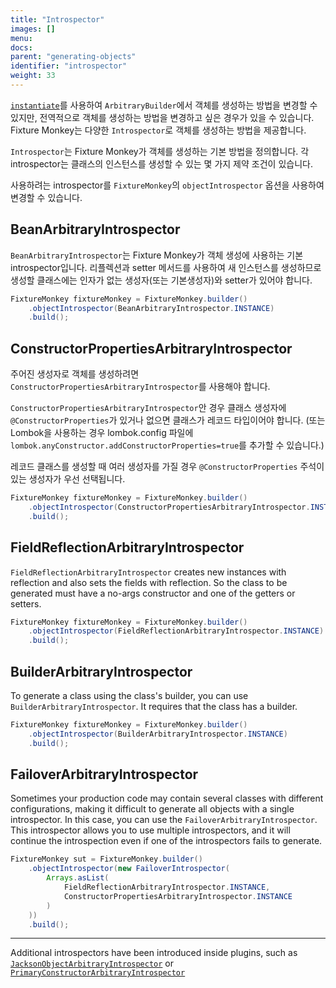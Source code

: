 ```yaml
---
title: "Introspector"
images: []
menu:
docs:
parent: "generating-objects"
identifier: "introspector"
weight: 33
---
```


[`instantiate`](../instantiate-methods)를 사용하여 `ArbitraryBuilder`에서 객체를 생성하는 방법을 변경할 수 있지만, 전역적으로 객체를 생성하는 방법을 변경하고 싶은 경우가 있을 수 있습니다.
Fixture Monkey는 다양한 `Introspector`로 객체를 생성하는 방법을 제공합니다.

`Introspector`는 Fixture Monkey가 객체를 생성하는 기본 방법을 정의합니다.
각 introspector는 클래스의 인스턴스를 생성할 수 있는 몇 가지 제약 조건이 있습니다.

사용하려는 introspector를 `FixtureMonkey`의 `objectIntrospector` 옵션을 사용하여 변경할 수 있습니다.

## BeanArbitraryIntrospector
`BeanArbitraryIntrospector`는 Fixture Monkey가 객체 생성에 사용하는 기본 introspector입니다.
리플렉션과 setter 메서드를 사용하여 새 인스턴스를 생성하므로 생성할 클래스에는 인자가 없는 생성자(또는 기본생성자)와 setter가 있어야 합니다.

```java
FixtureMonkey fixtureMonkey = FixtureMonkey.builder()
    .objectIntrospector(BeanArbitraryIntrospector.INSTANCE)
    .build();
```

## ConstructorPropertiesArbitraryIntrospector
주어진 생성자로 객체를 생성하려면 `ConstructorPropertiesArbitraryIntrospector`를 사용해야 합니다.

`ConstructorPropertiesArbitraryIntrospector`안 경우 클래스 생성자에 `@ConstructorProperties`가 있거나 없으면 클래스가 레코드 타입이어야 합니다.
(또는 Lombok을 사용하는 경우 lombok.config 파일에 `lombok.anyConstructor.addConstructorProperties=true`를 추가할 수 있습니다.)

레코드 클래스를 생성할 때 여러 생성자를 가질 경우 `@ConstructorProperties` 주석이 있는 생성자가 우선 선택됩니다.

```java
FixtureMonkey fixtureMonkey = FixtureMonkey.builder()
    .objectIntrospector(ConstructorPropertiesArbitraryIntrospector.INSTANCE)
    .build();
```

## FieldReflectionArbitraryIntrospector
`FieldReflectionArbitraryIntrospector` creates new instances with reflection and also sets the fields with reflection.
So the class to be generated must have a no-args constructor and one of the getters or setters.

```java
FixtureMonkey fixtureMonkey = FixtureMonkey.builder()
    .objectIntrospector(FieldReflectionArbitraryIntrospector.INSTANCE)
    .build();
```

## BuilderArbitraryIntrospector
To generate a class using the class's builder, you can use `BuilderArbitraryIntrospector`.
It requires that the class has a builder.

```java
FixtureMonkey fixtureMonkey = FixtureMonkey.builder()
    .objectIntrospector(BuilderArbitraryIntrospector.INSTANCE)
    .build();
```

## FailoverArbitraryIntrospector
Sometimes your production code may contain several classes with different configurations, making it difficult to generate all objects with a single introspector.
In this case, you can use the `FailoverArbitraryIntrospector`.
This introspector allows you to use multiple introspectors, and it will continue the introspection even if one of the introspectors fails to generate.

```java
FixtureMonkey sut = FixtureMonkey.builder()
    .objectIntrospector(new FailoverIntrospector(
        Arrays.asList(
            FieldReflectionArbitraryIntrospector.INSTANCE,
            ConstructorPropertiesArbitraryIntrospector.INSTANCE
        )
    ))
    .build();
```

----------------

Additional introspectors have been introduced inside plugins, such as [`JacksonObjectArbitraryIntrospector`](../../plugins/jackson-plugin/jackson-object-arbitrary-introspector) or
[`PrimaryConstructorArbitraryIntrospector`](../../plugins/kotlin-plugin/introspectors-for-kotlin)
